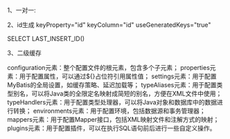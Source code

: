 1、一对一:
<resultMap id="AccountResultMap" type="Account">
    <id property="aid" column="aid"/>
    <result property="name" column="name"/>
    <result property="id" column="id"/>
    <association property="details" column="aid" javaType="Details" select=""/>
  </resultMap>

2、id生成
keyProperty="id" keyColumn="id" useGeneratedKeys="true"

<selectKey keyColumn="id" keyProperty="id" order="AFTER" resultType="java.lang.Integer">
SELECT LAST_INSERT_ID()
</selectKey>

3、二级缓存
  <!--type：cache使用的类型，默认是PerpetualCache，这在一级缓存中提到过。
    eviction： 定义回收的策略，常见的有FIFO，LRU。
    flushInterval： 配置一定时间自动刷新缓存，单位是毫秒。
    size： 最多缓存对象的个数。
    readOnly： 是否只读，若配置可读写，则需要对应的实体类能够序列化。
    blocking： 若缓存中找不到对应的key，是否会一直blocking，直到有对应的数据进入缓存。
    -->
  <!--<cache></cache>-->


configuration元素：整个配置文件的根元素，包含多个子元素；
properties元素：用于配置属性，可以通过${}占位符引用属性值；
settings元素：用于配置MyBatis的全局设置，如缓存策略、延迟加载等；
typeAliases元素：用于配置类型别名，可以将Java类的全限定名映射成简短的别名，方便在XML文件中使用；
typeHandlers元素：用于配置类型处理器，可以将Java对象和数据库中的数据进行转换；
environments元素：用于配置环境，包括数据源和事务管理器；
mappers元素：用于配置Mapper接口，包括XML映射文件和注解方式的映射；
plugins元素：用于配置插件，可以在执行SQL语句前后进行一些自定义操作。